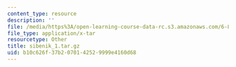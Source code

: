 ```yaml
---
content_type: resource
description: ''
file: /media/https%3A/open-learning-course-data-rc.s3.amazonaws.com/6-837-computer-graphics-fall-2012/b10c626f37b2070142529999e4160d68_sibenik_1.tar.gz
file_type: application/x-tar
resourcetype: Other
title: sibenik_1.tar.gz
uid: b10c626f-37b2-0701-4252-9999e4160d68
---
```


